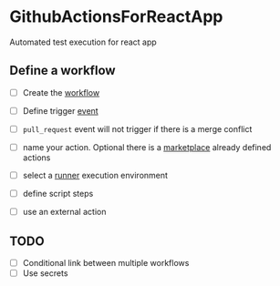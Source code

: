 # GithubActionsForReactApp
Automated test execution for react app


## Define a workflow
- [ ] Create the [workflow](https://docs.github.com/en/actions/learn-github-actions/understanding-github-actions#workflows)
- [ ] Define trigger [event](https://docs.github.com/en/actions/using-workflows/events-that-trigger-workflows)
- [ ] `pull_request` event will not trigger if there is a merge conflict
- [ ] name your action. Optional there is a [marketplace](https://github.com/marketplace?type=actions) already defined actions
- [ ] select a [runner](https://docs.github.com/en/actions/learn-github-actions/understanding-github-actions#runners) execution environment
- [ ] define script steps
- [ ] use an external action


## TODO
- [ ] Conditional link between multiple workflows
- [ ] Use secrets
